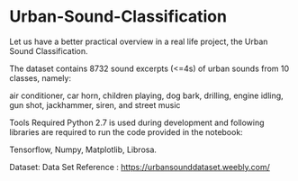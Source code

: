 # Urban-Sound-Classification
Let us have a better practical overview in a real life project, the Urban Sound Classification.

The dataset contains 8732 sound excerpts (<=4s) of urban sounds from 10 classes, namely:

air conditioner,
car horn,
children playing,
dog bark,
drilling,
engine idling,
gun shot,
jackhammer,
siren, and
street music



Tools Required
Python 2.7 is used during development and following libraries are required to run the code provided in the notebook:

Tensorflow,
Numpy,
Matplotlib,
Librosa.



Dataset:
Data Set Reference : https://urbansounddataset.weebly.com/

